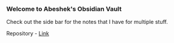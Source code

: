 ### Welcome to Abeshek's Obsidian Vault

Check out the side bar for the notes that I have for multiple stuff. 

Repository - [Link](https://github.com/abesheknarayan/DevGoto)